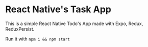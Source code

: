 # React Native's Task App
This is a simple React Native Todo's App made with Expo, Redux, ReduxPersist.

Run it with `npm i && npm start`
